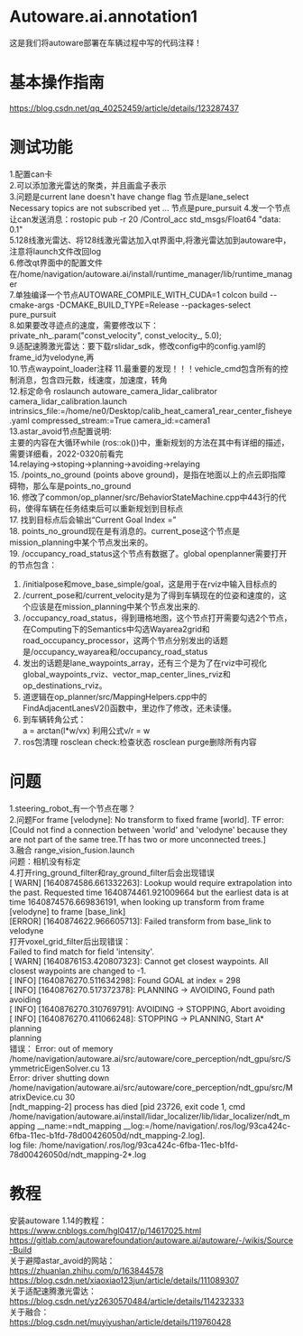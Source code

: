 ﻿# Autoware.ai.annotation1
这是我们将autoware部署在车辆过程中写的代码注释！
# 基本操作指南
https://blog.csdn.net/qq_40252459/article/details/123287437
# 测试功能
1.配置can卡  
2.可以添加激光雷达的聚类，并且画盒子表示  
3.问题是current lane doesn't have change flag   节点是lane_select  
Necessary topics are not subscribed yet ...     节点是pure_pursuit
4.发一个节点让can发送消息：rostopic pub -r 20 /Control_acc std_msgs/Float64 "data: 0.1"  
5.128线激光雷达、将128线激光雷达加入qt界面中,将激光雷达加到autoware中，注意将launch文件改回log  
6.修改qt界面中的配置文件在/home/navigation/autoware.ai/install/runtime_manager/lib/runtime_manager  
7.单独编译一个节点AUTOWARE_COMPILE_WITH_CUDA=1 colcon build --cmake-args -DCMAKE_BUILD_TYPE=Release --packages-select pure_pursuit  
8.如果要改寻迹点的速度，需要修改以下：  
<arg name="const_velocity" default="5.0"/>
 private_nh_.param("const_velocity", const_velocity_, 5.0);  
 9.适配速腾激光雷达：要下载rslidar_sdk，修改config中的config.yaml的frame_id为velodyne,再<remap from="rslidar_points" to="/points_raw" />  
 10.节点waypoint_loader注释 
 11.最重要的发现！！！vehicle_cmd包含所有的控制消息，包含四元数，线速度，加速度，转角  
 12.标定命令 roslaunch autoware_camera_lidar_calibrator camera_lidar_calibration.launch intrinsics_file:=/home/ne0/Desktop/calib_heat_camera1_rear_center_fisheye.yaml compressed_stream:=True camera_id:=camera1  
 13.astar_avoid节点配置说明:  
 主要的内容在大循环while (ros::ok())中，重新规划的方法在其中有详细的描述，需要详细看，2022-0320前看完  
14.relaying->stoping->planning->avoiding->relaying  
15. /points_no_ground (points above ground)，是指在地面以上的点云即指障碍物，那么车是points_no_ground  
16. 修改了common/op_planner/src/BehaviorStateMachine.cpp中443行的代码，使得车辆在任务结束后可以重新规划到目标点  
17. 找到目标点后会输出“Current Goal Index =”  
18. points_no_ground现在是有消息的。current_pose这个节点是mission_planning中某个节点发出来的。  
19. /occupancy_road_status这个节点有数据了。global openplanner需要打开的节点包含：  
 1. /initialpose和move_base_simple/goal，这是用于在rviz中输入目标点的  
 2. /current_pose和/current_velocity是为了得到车辆现在的位姿和速度的，这个应该是在mission_planning中某个节点发出来的.  
 3. /occupancy_road_status，得到珊格地图，这个节点打开需要勾选2个节点，在Computing下的Semantics中勾选Wayarea2grid和road_occupancy_processor，这两个节点分别发出的话题是/occupancy_wayarea和/occupancy_road_status  
 4. 发出的话题是lane_waypoints_array，还有三个是为了在rviz中可视化global_waypoints_rviz、vector_map_center_lines_rviz和op_destinations_rviz。  
20. 道逻辑在op_planner/src/MappingHelpers.cpp中的FindAdjacentLanesV2()函数中，里边作了修改，还未读懂。  
21. 到车辆转角公式：  
a = arctan(l*w/vx) 利用公式v/r = w  
22. ros包清理 
rosclean check:检查状态    rosclean purge删除所有内容  

# 问题
1.steering_robot_有一个节点在哪？  
2.问题For frame [velodyne]: No transform to fixed frame [world].  TF error: [Could not find a connection between 'world' and 'velodyne' because they are not part of the same tree.Tf has two or more unconnected trees.]  
3.融合
range_vision_fusion.launch   
问题：相机没有标定  
4.打开ring_ground_filter和ray_ground_filter后会出现错误  
[ WARN] [1640874586.661332263]: Lookup would require extrapolation into the past.  Requested time 1640874461.921009664 but the earliest data is at time 1640874576.669836191, when looking up transform from frame [velodyne] to frame [base_link]  
[ERROR] [1640874622.966605713]: Failed transform from base_link to velodyne  
打开voxel_grid_filter后出现错误：  
Failed to find match for field 'intensity'.  
[ WARN] [1640876153.420807323]: Cannot get closest waypoints. All closest waypoints are changed to -1.  
[ INFO] [1640876270.511634298]: Found GOAL at index = 298  
[ INFO] [1640876270.517372378]: PLANNING -> AVOIDING, Found path  
avoiding  
[ INFO] [1640876270.310769791]: AVOIDING -> STOPPING, Abort avoiding  
[ INFO] [1640876270.411066248]: STOPPING -> PLANNING, Start A* planning  
planning  
错误：
Error: out of memory /home/navigation/autoware.ai/src/autoware/core_perception/ndt_gpu/src/SymmetricEigenSolver.cu 13  
Error: driver shutting down /home/navigation/autoware.ai/src/autoware/core_perception/ndt_gpu/src/MatrixDevice.cu 30  
[ndt_mapping-2] process has died [pid 23726, exit code 1, cmd /home/navigation/autoware.ai/install/lidar_localizer/lib/lidar_localizer/ndt_mapping __name:=ndt_mapping __log:=/home/navigation/.ros/log/93ca424c-6fba-11ec-b1fd-78d00426050d/ndt_mapping-2.log].  
log file: /home/navigation/.ros/log/93ca424c-6fba-11ec-b1fd-78d00426050d/ndt_mapping-2*.log
# 教程
安装autoware 1.14的教程：  
https://www.cnblogs.com/hgl0417/p/14617025.html  
https://gitlab.com/autowarefoundation/autoware.ai/autoware/-/wikis/Source-Build  
关于避障astar_avoid的网站：  
https://zhuanlan.zhihu.com/p/163844578  
https://blog.csdn.net/xiaoxiao123jun/article/details/111089307  
关于适配速腾激光雷达：  
https://blog.csdn.net/yz2630570484/article/details/114232333  
关于融合：  
https://blog.csdn.net/muyiyushan/article/details/119760428  

